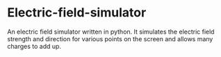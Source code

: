 # Electric-field-simulator
An electric field simulator written in python. It simulates the electric field strength and direction for various points on the screen and allows many charges to add up.
